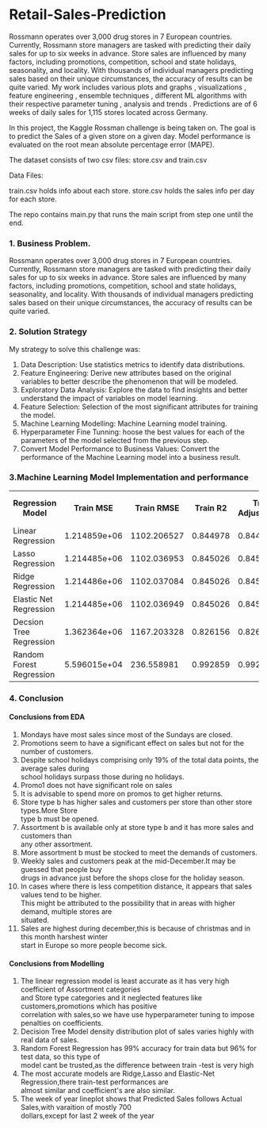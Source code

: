 	  
<h1>Retail-Sales-Prediction</h1>


<p>Rossmann operates over 3,000 drug stores in 7 European countries. Currently, Rossmann store managers are tasked with predicting their daily sales for up to six weeks in advance. Store sales are influenced by many factors, including promotions, competition, school and state holidays, seasonality, and locality. With thousands of individual managers predicting sales based on their unique circumstances, the accuracy of results can be quite varied. My work includes various plots and graphs , visualizations , feature engineering , ensemble techniques , different ML algorithms with their respective parameter tuning , analysis and trends . Predictions are of 6 weeks of daily sales for 1,115 stores located across Germany.

In this project, the Kaggle Rossman challenge is being taken on. The goal is to predict the Sales of a given store on a given day. Model performance is evaluated on the root mean absolute percentage error (MAPE).


The dataset consists of two csv files: store.csv and train.csv

Data Files:

train.csv holds info about each store. store.csv holds the sales info per day for each store.

The repo contains main.py that runs the main script from step one until the end.</p>


<h3>1. Business Problem.</h3>
<p>Rossmann operates over 3,000 drug stores in 7 European countries. Currently, Rossmann store managers are tasked with predicting their daily sales for up to six weeks in advance. Store sales are influenced by many factors, including promotions, competition, school and state holidays, seasonality, and locality. With thousands of individual managers predicting sales based on their unique circumstances, the accuracy of results can be quite varied.</p>

<h3>2. Solution Strategy</h3>
<p>My strategy to solve this challenge was:</p>
<ol type= 1>
<li>Data Description: Use statistics metrics to identify data distributions.</li>

<li>Feature Engineering: Derive new attributes based on the original variables to better describe the phenomenon that will be modeled.</li>

<li>Exploratory Data Analysis: Explore the data to find insights and better understand the impact of variables on model learning.</li>

<li>Feature Selection: Selection of the most significant attributes for training the model.</li>

<li>Machine Learning Modelling: Machine Learning model training.</li>

<li>Hyperparameter Fine Tunning: hoose the best values for each of the parameters of the model selected from the previous step.</li>

<li>Convert Model Performance to Business Values: Convert the performance of the Machine Learning model into a business result.</li>
</ol>

 <h3>3.Machine Learning Model Implementation and performance</h3>
<table >
	<tr >	
		<th>Regression Model</th>
		<th>Train MSE</th>
		<th>Train RMSE</th>
		<th>Train R2</th>
		<th>Train Adjusted_R2</th>
		<th>Test MSE</th>
		<th>Test RMSE</th>
		<th>Test R2</th>
		<th>Test Adjusted R2</th>
	</tr>
	<tr>								
		<td>Linear Regression</td>
		<td>1.214859e+06</td>
		<td>1102.206527</td>
		<td>0.844978</td>
		<td>0.844975</td>
		<td>1.217627e+06</td>
		<td>1103.461202</td>
		<td>0.844943</td>
		<td>0.844929</td>
	</tr>
        <tr>								
		<td>Lasso Regression</td>
		<td>1.214485e+06</td>
		<td>1102.036953</td>
		<td>0.845026</td>
		<td>0.845012</td>
		<td>1.217348e+06</td>
		<td>1103.334986</td>
		<td>0.844979</td>
		<td>0.844965</td>
	</tr>
	<tr>							
		<td>Ridge Regression</td>
		<td>1.214486e+06</td>
		<td>1102.037084</td>
		<td>0.845026</td>
		<td>0.845022</td>
		<td>1.217348e+06</td>
		<td>1103.335147</td>
		<td>0.844979</td>
		<td>0.844965</td>
	</tr>
	<tr>								
		<td>Elastic Net Regression</td>
		<td>1.214485e+06</td>
		<td>1102.036949</td>
		<td>0.845026</td>
		<td>0.845022</td>
		<td>1.217348e+06</td>
		<td>1103.334982</td>
		<td>0.844979</td>
		<td>0.844965</td>
	</tr>
	<tr>
		<td>Decsion Tree Regression</td>							
		<td>1.362364e+06</td>
		<td>1167.203328</td>
		<td>0.826156</td>
		<td>0.826152</td>
		<td>1.367349e+06</td>
		<td>1169.337164</td>
		<td>0.825877</td>
		<td>0.825861</td>
	</tr>
	<tr>							
		<td>Random Forest Regression</td>
		<td>5.596015e+04</td>
		<td>236.558981</td>
		<td>0.992859</td>
		<td>0.992859</td>
		<td>3.200686e+05</td>
		<td>565.746016</td>
		<td>0.959241</td>
		<td>0.959238</td>
	</tr>
</table>






<h3>4. Conclusion</h3>
<h4>Conclusions from EDA</h4>
<ol type = '1'>
<li>Mondays have most sales since most of the Sundays are closed.</li>
<li>Promotions seem to have a significant effect on sales but not for the number of customers.</li>
<li>Despite school holidays comprising only 19% of the total data points, the average sales during</br> school holidays surpass those during no holidays.</li>
<li>Promo1 does not have significant role on sales</li>
<li>It is advisable to spend more on promos to get higher returns.</li>
<li>Store type b has higher sales and customers per store than other store types.More Store </br>type b must be opened.</li>
<li>Assortment b is available only at store type b and it has more sales and customers than </br>any other assortment.</li> 
<li>More assortment b must be stocked to meet the demands of customers.</li>
<li>Weekly sales and customers peak at the mid-December.It may be guessed that people buy </br>drugs in advance just before the shops close for the holiday season.</li>
<li>In cases where there is less competition distance, it appears that sales values tend to be higher.</br> This might be attributed to the possibility that in areas with higher demand, multiple stores are</br> situated.</li>
<li>Sales are highest during december,this is because of christmas and in this month harshest winter</br> start in Europe so more people become sick. </li>
</ol>

<h4>Conclusions from Modelling</h4>
<ol type = '1'>
<li>The linear regression  model is least accurate as it has very high coefficient of Assortment categories </br>and Store type categories and it neglected features like customers,promotions which has positive</br> correlation with sales,so we have use hyperparameter tuning to impose penalties on coefficients.</li>
<li>Decision Tree Model  density distribution plot of sales varies highly with real data of sales.</li>
<li>Random Forest Regression has 99% accuracy for train data but 96% for test data, so this type of</br> model cant be trusted,as the difference between train
-test is very high</li>
<li>The most accurate models are Ridge,Lasso and Elastic-Net Regression,there train-test performances are</br> almost similar and coefficient's are also similar.</li>
<li>The week of year lineplot shows that Predicted Sales follows  Actual Sales,with varaition of mostly 700 </br>dollars,except for last 2 week of the year</li>
</ol>
